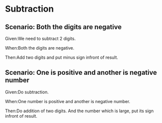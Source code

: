 # Subtraction 

## Scenario: Both the digits are negative

Given:We need to subtract 2 digits.

When:Both the digits are negative.

Then:Add two digits and put minus sign infront of result.
  
## Scenario: One is positive and another is negative number

Given:Do subtraction.
  
When:One number is positive and another is negative number.
  
Then:Do addition of two digits.
And the number which is large, put its sign infront of result.
  
